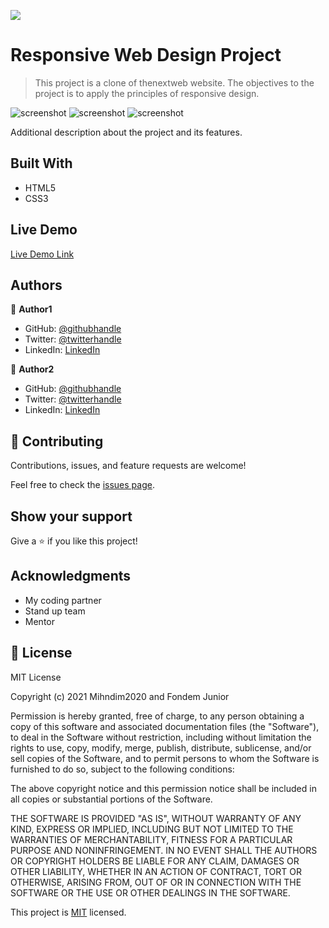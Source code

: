 ![](https://img.shields.io/badge/Microverse-blueviolet)

# Responsive Web Design Project 

> This project is a clone of thenextweb website. The objectives to the project is to apply the principles of responsive design. 

![screenshot](images/responsive-img1)
![screenshot](images/responsive-img1)
![screenshot](images/responsive-img1)

Additional description about the project and its features.

## Built With

- HTML5 
- CSS3

## Live Demo

[Live Demo Link](https://mihndim2020.github.io/Responsive-Design-Project-/)



## Authors

👤 **Author1**

- GitHub: [@githubhandle](https://github.com/mihndim2020)
- Twitter: [@twitterhandle](https://twitter.com/twitterhandle)
- LinkedIn: [LinkedIn](https://linkedin.com/linkedinhandle)

👤 **Author2**

- GitHub: [@githubhandle](https://github.com/Fondem-Junior)
- Twitter: [@twitterhandle](https://twitter.com/twitterhandle)
- LinkedIn: [LinkedIn](https://linkedin.com/linkedinhandle)

## 🤝 Contributing

Contributions, issues, and feature requests are welcome!

Feel free to check the [issues page](issues/).

## Show your support

Give a ⭐️ if you like this project!

## Acknowledgments

- My coding partner 
- Stand up team
- Mentor


## 📝 License
MIT License

Copyright (c) 2021 Mihndim2020 and Fondem Junior

Permission is hereby granted, free of charge, to any person obtaining a copy
of this software and associated documentation files (the "Software"), to deal
in the Software without restriction, including without limitation the rights
to use, copy, modify, merge, publish, distribute, sublicense, and/or sell
copies of the Software, and to permit persons to whom the Software is
furnished to do so, subject to the following conditions:

The above copyright notice and this permission notice shall be included in all
copies or substantial portions of the Software.

THE SOFTWARE IS PROVIDED "AS IS", WITHOUT WARRANTY OF ANY KIND, EXPRESS OR
IMPLIED, INCLUDING BUT NOT LIMITED TO THE WARRANTIES OF MERCHANTABILITY,
FITNESS FOR A PARTICULAR PURPOSE AND NONINFRINGEMENT. IN NO EVENT SHALL THE
AUTHORS OR COPYRIGHT HOLDERS BE LIABLE FOR ANY CLAIM, DAMAGES OR OTHER
LIABILITY, WHETHER IN AN ACTION OF CONTRACT, TORT OR OTHERWISE, ARISING FROM,
OUT OF OR IN CONNECTION WITH THE SOFTWARE OR THE USE OR OTHER DEALINGS IN THE
SOFTWARE.

This project is [MIT](lic.url) licensed.